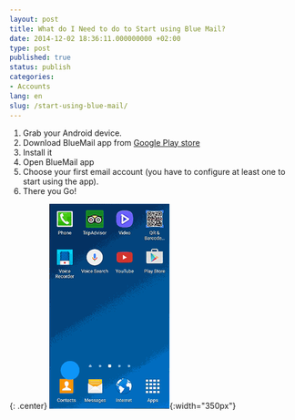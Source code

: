 ```yaml
---
layout: post
title: What do I Need to do to Start using Blue Mail?
date: 2014-12-02 18:36:11.000000000 +02:00
type: post
published: true
status: publish
categories:
- Accounts
lang: en
slug: /start-using-blue-mail/
---
```



1. Grab your Android device.
2. Download BlueMail app from [Google Play store](play.google.com/store/apps/details?id=me.bluemail.mail)
3. Install it
4. Open BlueMail app
5. Choose your first email account (you have to configure at least one to start using the app).
6. There you Go!

{: .center}
![Downloading BlueMail](/assets/Downloading_BlueMail.gif){:width="350px"}
